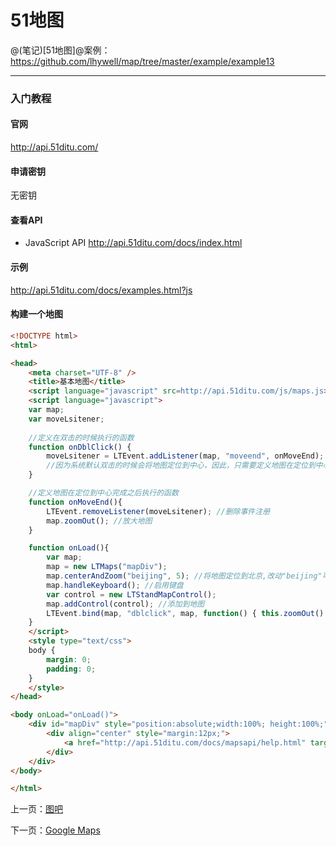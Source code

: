 51地图
====================

@(笔记)[51地图]@案例：https://github.com/lhywell/map/tree/master/example/example13

-------------------

### 入门教程

#### 官网
http://api.51ditu.com/

#### 申请密钥
无密钥

#### 查看API
- JavaScript API
http://api.51ditu.com/docs/index.html


#### 示例
http://api.51ditu.com/docs/examples.html?js

#### 构建一个地图

```html
<!DOCTYPE html>
<html>

<head>
    <meta charset="UTF-8" />
    <title>基本地图</title>
    <script language="javascript" src=http://api.51ditu.com/js/maps.js></script>
    <script language="javascript">
    var map;
    var moveLsitener;
    
    //定义在双击的时候执行的函数 
    function onDblClick() {
        moveLsitener = LTEvent.addListener(map, "moveend", onMoveEnd);
        //因为系统默认双击的时候会将地图定位到中心，因此，只需要定义地图在定位到中心完成之后放大地图即可 
    }

    //定义地图在定位到中心完成之后执行的函数 
    function onMoveEnd(){
        LTEvent.removeListener(moveLsitener); //删除事件注册 
        map.zoomOut(); //放大地图 
    }

    function onLoad(){
        var map;
        map = new LTMaps("mapDiv");
        map.centerAndZoom("beijing", 5); //将地图定位到北京,改动"beijing"可以将地图定位到其他城市 
        map.handleKeyboard(); //启用键盘 
        var control = new LTStandMapControl();
        map.addControl(control); //添加到地图 
        LTEvent.bind(map, "dblclick", map, function() { this.zoomOut() }); //绑定事件，在双击的时候先执行放大操作 
    }
    </script>
    <style type="text/css">
    body {
        margin: 0;
        padding: 0;
    }
    </style>
</head>

<body onLoad="onLoad()">
    <div id="mapDiv" style="position:absolute;width:100%; height:100%;">
        <div align="center" style="margin:12px;">
            <a href="http://api.51ditu.com/docs/mapsapi/help.html" target="_blank" style="color:#D01E14;font-weight:bolder;font-size:12px;">看不到地图请点这里</a>
        </div>
    </div>
</body>

</html>
```

上一页：[图吧](https://github.com/lhywell/map/blob/master/docs/1.9README.md)

下一页：[Google Maps](https://github.com/lhywell/map/blob/master/docs/2.0README.md)